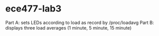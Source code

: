 # ece477-lab3
Part A: sets LEDs according to load as record by /proc/loadavg
Part B: displays three load averages (1 minute, 5 minute, 15 minute)
